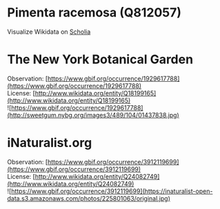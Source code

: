 
Pimenta racemosa (Q812057)
==========================
  
Visualize Wikidata on [Scholia](https://scholia.toolforge.org/taxon/Q812057)
# The New York Botanical Garden
  
Observation: [https://www.gbif.org/occurrence/1929617788](https://www.gbif.org/occurrence/1929617788)  
License: [http://www.wikidata.org/entity/Q18199165](http://www.wikidata.org/entity/Q18199165)  
![https://www.gbif.org/occurrence/1929617788](http://sweetgum.nybg.org/images3/489/104/01437838.jpg)
# iNaturalist.org
  
Observation: [https://www.gbif.org/occurrence/3912119699](https://www.gbif.org/occurrence/3912119699)  
License: [http://www.wikidata.org/entity/Q24082749](http://www.wikidata.org/entity/Q24082749)  
![https://www.gbif.org/occurrence/3912119699](https://inaturalist-open-data.s3.amazonaws.com/photos/225801063/original.jpg)